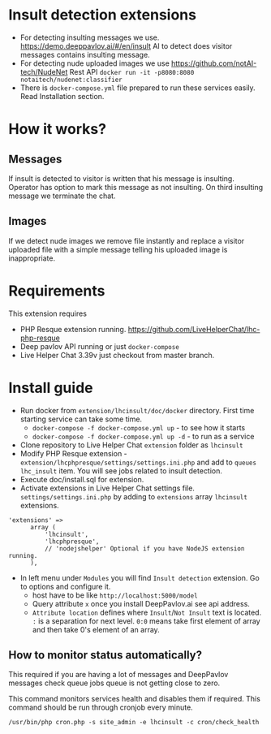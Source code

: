 # Insult detection extensions

 * For detecting insulting messages we use. https://demo.deeppavlov.ai/#/en/insult AI to detect does visitor messages contains insulting message. 
 * For detecting nude uploaded images we use https://github.com/notAI-tech/NudeNet Rest API `docker run -it -p8080:8080 notaitech/nudenet:classifier`
 * There is `docker-compose.yml` file prepared to run these services easily. Read Installation section.

# How it works?

## Messages
If insult is detected to visitor is written that his message is insulting. Operator has option to mark this message as not insulting. On third insulting message we terminate the chat.

## Images
If we detect nude images we remove file instantly and replace a visitor uploaded file with a simple message telling his uploaded image is inappropriate.

# Requirements

This extension requires
* PHP Resque extension running. https://github.com/LiveHelperChat/lhc-php-resque
* Deep pavlov API running or just `docker-compose`
* Live Helper Chat 3.39v just checkout from master branch.

# Install guide

* Run docker from `extension/lhcinsult/doc/docker` directory. First time starting service can take some time.
  * `docker-compose -f docker-compose.yml up` - to see how it starts
  * `docker-compose -f docker-compose.yml up -d` - to run as a service
* Clone repository to Live Helper Chat `extension` folder as `lhcinsult`
* Modify PHP Resque extension - `extension/lhcphpresque/settings/settings.ini.php` and add to `queues` `lhc_insult` item. You will see jobs related to insult detection.
* Execute doc/install.sql for extension.
* Activate extensions in Live Helper Chat settings file. `settings/settings.ini.php` by adding to `extensions` array `lhcinsult` extensions.
```
'extensions' => 
      array (
          'lhcinsult',
          'lhcphpresque',
          // 'nodejshelper' Optional if you have NodeJS extension running.
      ),
```
* In left menu under `Modules` you will find `Insult detection` extension. Go to options and configure it.
    * host have to be like `http://localhost:5000/model`
    * Query attribute `x` once you install DeepPavlov.ai see api address.
    * `Attribute location` defines where `Insult`/`Not Insult` text is located. `:` is a separation for next level. `0:0` means take first element of array and then take 0's element of an array.

## How to monitor status automatically?

This required if you are having a lot of messages and DeepPavlov messages check queue jobs queue is not getting close to zero.

This command monitors services health and disables them if required. This command should be run through cronjob every minute.

```shell
/usr/bin/php cron.php -s site_admin -e lhcinsult -c cron/check_health
```



